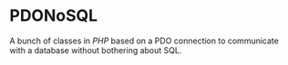 # PDONoSQL
A bunch of classes in *PHP* based on a PDO connection to communicate with a database without bothering about SQL.
